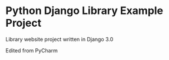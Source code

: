 # Python Django Library Example Project

Library website project written in Django 3.0

Edited from PyCharm
